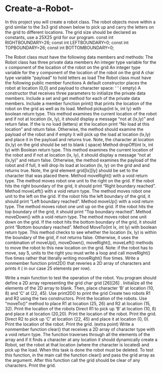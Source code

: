 # Create-a-Robot-
In this project you will create a robot class. 
The robot objects move within a grid similar to the 3x3 grid shown below to pick up and carry the letters on the grid to different 
locations. 
The grid size should be declared as constants, use a 25X25 grid for our program. 
const int RIGHTBOUNDARY=26;
const int LEFTBOUNDARY=0;
const int TOPBOUNDARY=26;
const int BOTTOMBOUNDARY=0;
 
The Robot class must have the following data members and methods:
The Robot class has three private data members
An integer type variable for the x component of the location of the robot on the grid
An integer type variable for the y component of the location of the robot on the grid
A char type variable “payload” to hold letters as load
The Robot class must have the following public member functions
A default constructor places the robot at location (0,0) and payload to character space:  ‘ ‘ ( empty)
A constructor that receives three parameters to initialize the private data members.
Include a set and get method for each of the private data members.
Include a member function print() that prints the location of the robot on the grid as well as its load.
Method pickup(int lx, int ly) with boolean return type. This method examines the current location of the robot and if not at location (lx, ly), it should display a message “not at (lx,ly)” and return false. If the is no load (letters) at the location print “No load at this location” and return false. Otherwise, the method should examine the payload of the robot and if empty it will pick up the load at location (lx,ly) and place it in the payload and returns true. Note, the character at location (lx,ly) on the grid should be set to blank ( space)
Method dropOff(int lx, int ly) with Boolean return type. This method examines the current location of the robot and if not at location (lx, ly), it should display a message “not at (lx,ly)” and return false. Otherwise, the method examines the payload of the robot and if full, it will drop its load at location (lx, ly) on the grid and and returns true. Note, the grid element grid[lx][ly] should be set to the character that was placed there.
Method moveRight() with a void return type. The method moves robot one unit to the right on the grid. If the robot hits the right boundary of the grid, it should print “Right boundary reached”.
Method moveLeft() with a void return type. The method moves robot one unit to the left on the grid. If the robot hits the left boundary of the grid, it should print “Left boundary reached”.
Method moveUp() with a void return type. The method moves robot one unit up on the grid. If the robot hits the top boundary of the grid, it should print “Top boundary reached”.
Method moveDown() with a void return type. The method moves robot one unit down on the grid. If the robot hits the bottom boundary of the grid, it should print “Bottom boundary reached”.
Method MoveTo(int lx, int ly) with boolean return type. This method checks to see whether the location (lx, ly) is within the boundary of the grid, if not returns false. Otherwise, it uses the combination of moveUp(), moveDown(), moveRight(), moveLeft() methods to move the robot to this new location on the grid. Note: if the robot has to move, say 5, units to the right you must write a loop and call moveRight() five times rather that literally writing moveRight() five times. 
Write a nonmember function  print2D() that reveries a 2D array of characters and prints it ( in our case 25 elements per row).

Write a main function to test the operation of the robot. 
You program should define a 2D array representing the grid char grid [26][26] .  Initialize all the elements of the 2D array to blank. Then, place character ‘B’ at location (10, 8) and ‘C’ at (22, 45).  Use print2D() to print the grid
Create two robots R1 and R2 using the two constructors. Print the location of the robots.
Use “moveTo()” method to place R1 at location (25, 26) and R2  at location (15, 32). Print the location of the robots
Direct R1 to pick up ‘B’ at location (10, 8) and place it at location (20,20). Print the location of the robot. Print the grid.
Direct R2 to pick up ‘C’ at location (22, 45) and place it at location (0, 0). Print the location of the robot. Print the grid.
(extra point) Write a nonmember function clear() that receives a 2D array of character type with a void return type. The function traverses through all the elements of the array and if it finds a character at any location it should dynamically create a Robot, set the robot at that location (where the character is located) and pick up the load. When this task is done the robot must be deleted. To test this function, in the main call the function clear() and pass the grid array as the argument. After this function call the grid should be clear of any characters. Print the grid.
